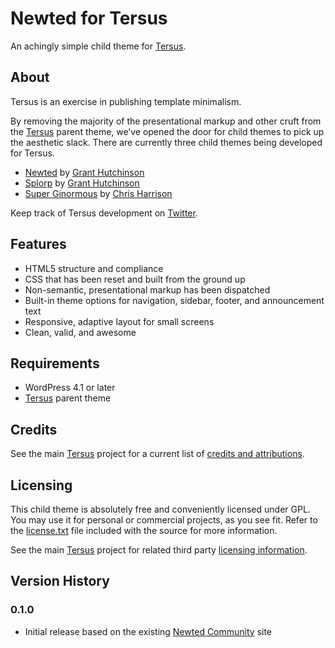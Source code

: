 
# Newted for Tersus

An achingly simple child theme for [Tersus](http://tersustheme.com/).


## About

Tersus is an exercise in publishing template minimalism.

By removing the majority of the presentational markup and other cruft from the [Tersus](http://tersustheme.com/) parent theme, we’ve opened the door for child themes to pick up the aesthetic slack. There are currently three child themes being developed for Tersus.

+ [Newted](https://github.com/splorp/newted/) by [Grant Hutchinson](http://splorp.me/)
+ [Splorp](https://github.com/splorp/splorp/) by [Grant Hutchinson](http://splorp.me/)
+ [Super Ginormous](https://github.com/cdharrison/super-ginormous) by [Chris Harrison](http://cdharrison.com/)

Keep track of Tersus development on [Twitter](https://twitter.com/tersustheme).


## Features

+ HTML5 structure and compliance
+ CSS that has been reset and built from the ground up
+ Non-semantic, presentational markup has been dispatched
+ Built-in theme options for navigation, sidebar, footer, and announcement text
+ Responsive, adaptive layout for small screens
+ Clean, valid, and awesome


## Requirements

* WordPress 4.1 or later
* [Tersus](http://tersustheme.com/) parent theme


## Credits

See the main [Tersus](https://github.com/splorp/tersus/) project for a current list of [credits and attributions](https://github.com/splorp/tersus/#credits).


## Licensing

This child theme is absolutely free and conveniently licensed under GPL. You may use it for personal or commercial projects, as you see fit. Refer to the [license.txt](https://github.com/splorp/newted/blob/master/license.txt) file included with the source for more information.

See the main [Tersus](https://github.com/splorp/tersus/) project for related third party [licensing information](https://github.com/splorp/tersus/#licensing).

## Version History

### 0.1.0

+ Initial release based on the existing [Newted Community](https://newted.org/) site
